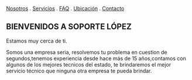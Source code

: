 [Nosotros](./nosotros.md) . [Servicios](./servicios.md) . [FAQ](FAQ.md) . [Ubicación](ubicacion.md) . [Contacto](./contacto.md)
## BIENVENIDOS A SOPORTE LÓPEZ 

Estamos muy cerca de ti.

Somos una empresa seria, resolvemos tu problema en cuestion de segundos,tenemos experiencia  desde hace más de 15 años,contamos con algunos de los mejores tecnicos del estado, te brindaremos el mejor servicio técnico que ninguna otra empresa te pueda brindar.     
